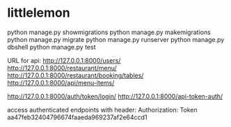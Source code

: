 # littlelemon

python manage.py showmigrations
python manage.py makemigrations
python manage.py migrate
python manage.py runserver
python manage.py dbshell
python manage.py test

URL for api: 
http://127.0.0.1:8000/users/
http://127.0.0.1:8000/restaurant/menu/
http://127.0.0.1:8000/restaurant/booking/tables/
http://127.0.0.1:8000/api/menu-items/

http://127.0.0.1:8000/auth/token/login/
http://127.0.0.1:8000/api-token-auth/

access authenticated endpoints with header:
Authorization: Token aa47feb32404796674faaeda969237af2e64ccd1